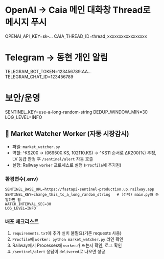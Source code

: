 # OpenAI → Caia 메인 대화창 Thread로 메시지 푸시
OPENAI_API_KEY=sk-...
CAIA_THREAD_ID=thread_xxxxxxxxxxxxxxxxx

# Telegram → 동현 개인 알림
TELEGRAM_BOT_TOKEN=123456789:AA...
TELEGRAM_CHAT_ID=123456789

# 보안/운영
SENTINEL_KEY=use-a-long-random-string
DEDUP_WINDOW_MIN=30
LOG_LEVEL=INFO

## 🚀 Market Watcher Worker (자동 시장감시)

- 파일: `market_watcher.py`
- 역할: ^KS200 → (069500.KS, 102110.KS) → ^KS11 순서로 ΔK200(%) 추정, LV 등급 판정 후 `/sentinel/alert` 자동 호출
- 실행: Railway `worker` 프로세스로 실행 (`Procfile`에 추가됨)

### 환경변수(.env)
```
SENTINEL_BASE_URL=https://fastapi-sentinel-production.up.railway.app
SENTINEL_KEY=change_this_to_a_long_random_string   # (선택) main.py와 동일하면 됨
WATCH_INTERVAL_SEC=30
LOG_LEVEL=INFO
```

### 배포 체크리스트
1) `requirements.txt`에 추가 설치 불필요(기존 requests 사용)
2) `Procfile`에 `worker: python market_watcher.py` 라인 확인
3) Railway에서 Processes에 `worker`가 뜨는지 확인, 로그 확인
4) `/sentinel/alert` 응답이 `delivered`로 나오면 성공
```


